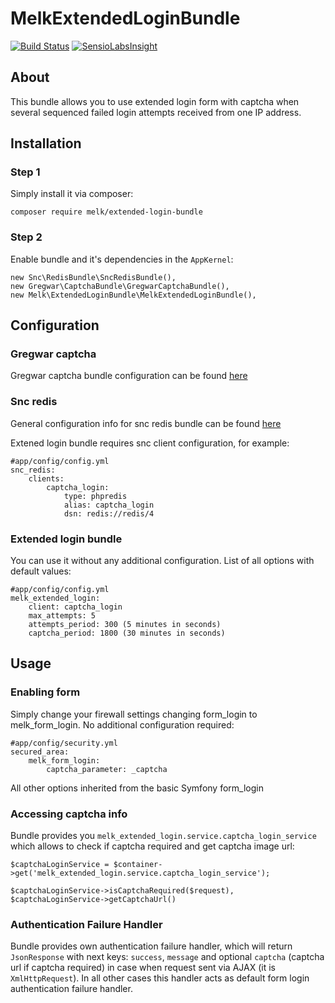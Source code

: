 # MelkExtendedLoginBundle

[![Build Status](https://travis-ci.org/dmelk/ExtendedLoginBundle.svg?branch=master)](https://travis-ci.org/dmelk/ExtendedLoginBundle)
[![SensioLabsInsight](https://insight.sensiolabs.com/projects/35937c57-6e28-4647-aa78-240d4db1f25b/mini.png)](https://insight.sensiolabs.com/projects/35937c57-6e28-4647-aa78-240d4db1f25b)

## About

This bundle allows you to use extended login form with captcha when several 
sequenced failed login attempts received from one IP address.
 
## Installation

### Step 1

Simply install it via composer:

`composer require melk/extended-login-bundle`

### Step 2

Enable bundle and it's dependencies in the `AppKernel`:

```
new Snc\RedisBundle\SncRedisBundle(),
new Gregwar\CaptchaBundle\GregwarCaptchaBundle(),
new Melk\ExtendedLoginBundle\MelkExtendedLoginBundle(),
```

## Configuration

### Gregwar captcha

Gregwar captcha bundle configuration can be found [here](https://github.com/Gregwar/CaptchaBundle)

### Snc redis

General configuration info for snc redis bundle can be found [here](https://github.com/snc/SncRedisBundle)

Extened login bundle requires snc client configuration, for example:

```
#app/config/config.yml
snc_redis:
    clients:
        captcha_login:
            type: phpredis
            alias: captcha_login
            dsn: redis://redis/4
```

### Extended login bundle

You can use it without any additional configuration. List of all options with 
default values:

```
#app/config/config.yml
melk_extended_login:
    client: captcha_login
    max_attempts: 5
    attempts_period: 300 (5 minutes in seconds)
    captcha_period: 1800 (30 minutes in seconds)
```

## Usage

### Enabling form

Simply change your firewall settings changing form_login to melk_form_login. No 
additional configuration required:

```
#app/config/security.yml
secured_area:
    melk_form_login:
        captcha_parameter: _captcha
```

All other options inherited from the basic Symfony form_login

### Accessing captcha info

Bundle provides you `melk_extended_login.service.captcha_login_service`
which allows to check if captcha required and get captcha image url:

```
$captchaLoginService = $container->get('melk_extended_login.service.captcha_login_service');

$captchaLoginService->isCaptchaRequired($request),
$captchaLoginService->getCaptchaUrl()
```

### Authentication Failure Handler

Bundle provides own authentication failure handler, which will return `JsonResponse` with next
keys: `success`, `message` and optional `captcha` (captcha url if captcha required) in case
when request sent via AJAX (it is  `XmlHttpRequest`). In all other cases this handler acts as
default form login authentication failure handler.
